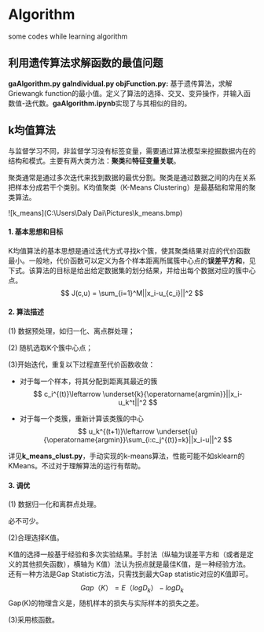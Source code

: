 # Algorithm
some codes while learning algorithm

## 利用遗传算法求解函数的最值问题
**gaAlgorithm.py gaIndividual.py objFunction.py:** 基于遗传算法，求解Griewangk function的最小值。定义了算法的选择、交叉、变异操作，并输入函数值-迭代数。**gaAlgorithm.ipynb**实现了与其相似的目的。

## k均值算法

与监督学习不同，非监督学习没有标签变量，需要通过算法模型来挖掘数据内在的结构和模式。主要有两大类方法：**聚类**和**特征变量关联**。

聚类通常是通过多次迭代来找到数据的最优分割。聚类是通过数据之间的内在关系把样本分成若干个类别。K均值聚类（K-Means Clustering）是最基础和常用的聚类算法。

![k_means](C:\Users\Daly Dai\Pictures\k_means.bmp)

#### 1. 基本思想和目标

K均值算法的基本思想是通过迭代方式寻找k个簇，使其聚类结果对应的代价函数最小。一般地，代价函数可以定义为各个样本距离所属簇中心点的**误差平方和**，见下式。该算法的目标是给出给定数据集的划分结果，并给出每个数据对应的簇中心点。
$$
J(c,u) = \sum_{i=1}^M||x_i-u_{c_i}||^2
$$


#### 2. 算法描述
(1) 数据预处理，如归一化、离点群处理；

(2) 随机选取K个簇中心点；

(3)开始迭代，重复以下过程直至代价函数收敛：

- 对于每一个样本，将其分配到距离其最近的簇
  $$
  c_i^{(t)}\leftarrow \underset{k}{\operatorname{argmin}}||x_i-u_k^t||^2
  $$
  
- 对于每一个类簇，重新计算该类簇的中心
  $$
  u_k^{(t+1)}\leftarrow \underset{u}{\operatorname{argmin}}\sum_{i:c_j^{(t)}=k}||x_i-u||^2
  $$
  

详见**k_means_clust.py**，手动实现的k-means算法，性能可能不如sklearn的KMeans。不过对于理解算法的运行有帮助。



#### 3. 调优

(1) 数据归一化和离群点处理。

必不可少。

(2)合理选择K值。

K值的选择一般基于经验和多次实验结果。手肘法（纵轴为误差平方和（或者是定义的其他损失函数），横轴为 K值）法认为拐点就是最佳K值，是一种经验方法。还有一种方法是Gap Statistic方法，只需找到最大Gap statistic对应的K值即可。
$$
Gap（K）=E（log D_k）-log D_k
$$
Gap(K)的物理含义是，随机样本的损失与实际样本的损失之差。

(3)采用核函数。